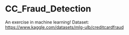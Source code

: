 # CC_Fraud_Detection
An exercise in machine learning! Dataset: https://www.kaggle.com/datasets/mlg-ulb/creditcardfraud
